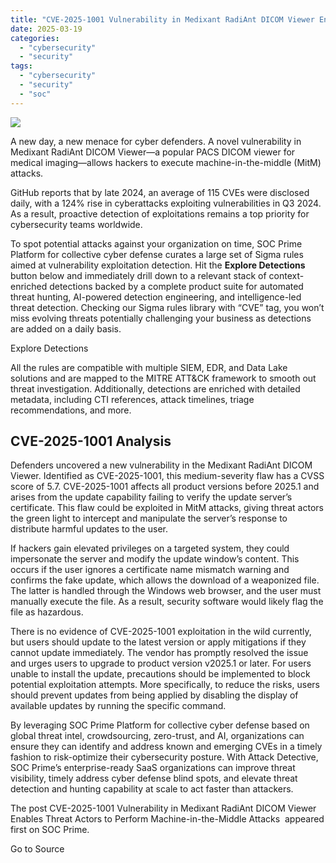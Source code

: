 ```yaml
---
title: "CVE-2025-1001 Vulnerability in Medixant RadiAnt DICOM Viewer Enables Threat Actors to Perform Machine-in-the-Middle Attacks"
date: 2025-03-19
categories: 
  - "cybersecurity"
  - "security"
tags: 
  - "cybersecurity"
  - "security"
  - "soc"
---
```


![](https://socprime.com/wp-content/uploads/CVE-2025-1001-1-400x234.jpg)

A new day, a new menace for cyber defenders. A novel vulnerability in Medixant RadiAnt DICOM Viewer—a popular PACS DICOM viewer for medical imaging—allows hackers to execute machine-in-the-middle (MitM) attacks. 

GitHub reports that by late 2024, an average of 115 CVEs were disclosed daily, with a 124% rise in cyberattacks exploiting vulnerabilities in Q3 2024. As a result, proactive detection of exploitations remains a top priority for cybersecurity teams worldwide.

To spot potential attacks against your organization on time, SOC Prime Platform for collective cyber defense curates a large set of Sigma rules aimed at vulnerability exploitation detection. Hit the **Explore Detections** button below and immediately drill down to a relevant stack of context-enriched detections backed by a complete product suite for automated threat hunting, AI-powered detection engineering, and intelligence-led threat detection. Сhecking our Sigma rules library with “CVE” tag, you won’t miss evolving threats potentially challenging your business as detections are added on a daily basis.

Explore Detections

All the rules are compatible with multiple SIEM, EDR, and Data Lake solutions and are mapped to the MITRE ATT&CK framework to smooth out threat investigation. Additionally, detections are enriched with detailed metadata, including CTI references, attack timelines, triage recommendations, and more.

## CVE-2025-1001 Analysis

Defenders uncovered a new vulnerability in the Medixant RadiAnt DICOM Viewer. Identified as CVE-2025-1001, this medium-severity flaw has a CVSS score of 5.7. CVE-2025-1001 affects all product versions before 2025.1 and arises from the update capability failing to verify the update server’s certificate. This flaw could be exploited in MitM attacks, giving threat actors the green light to intercept and manipulate the server’s response to distribute harmful updates to the user.

If hackers gain elevated privileges on a targeted system, they could impersonate the server and modify the update window’s content. This occurs if the user ignores a certificate name mismatch warning and confirms the fake update, which allows the download of a weaponized file. The latter is handled through the Windows web browser, and the user must manually execute the file. As a result, security software would likely flag the file as hazardous.

There is no evidence of CVE-2025-1001 exploitation in the wild currently, but users should update to the latest version or apply mitigations if they cannot update immediately. The vendor has promptly resolved the issue and urges users to upgrade to product version v2025.1 or later. For users unable to install the update, precautions should be implemented to block potential exploitation attempts. More specifically, to reduce the risks, users should prevent updates from being applied by disabling the display of available updates by running the specific command. 

By leveraging SOC Prime Platform for collective cyber defense based on global threat intel, crowdsourcing, zero-trust, and AI, organizations can ensure they can identify and address known and emerging CVEs in a timely fashion to risk-optimize their cybersecurity posture. With Attack Detective, SOC Prime’s enterprise-ready SaaS organizations can improve threat visibility, timely address cyber defense blind spots, and elevate threat detection and hunting capability at scale to act faster than attackers.

  
  

The post CVE-2025-1001 Vulnerability in Medixant RadiAnt DICOM Viewer Enables Threat Actors to Perform Machine-in-the-Middle Attacks  appeared first on SOC Prime.

Go to Source
